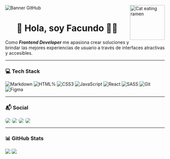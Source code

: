 ![Banner GitHub](https://i.ibb.co/kQ2SrJz/Untitled-design.png)
<img align="right" alt="Cat eating ramen" height="110px" src="https://i.ibb.co/v3p3cC9/catramen.gif"/>
<h1 align="center" border="none">👋 Hola, soy Facundo 🐱‍👤</h1>

Como **_Frontend Developer_** me apasiona crear soluciones y brindar las mejores experiencias de usuario a través de interfaces atractivas y accesibles.

---

### 💻  Tech Stack

![Markdown](https://img.shields.io/badge/Markdown-000000?style=for-the-badge&logo=markdown&logoColor=white)
![HTML%](https://img.shields.io/badge/HTML5-E34F26?style=for-the-badge&logo=html5&logoColor=white)
![CSS3](https://img.shields.io/badge/CSS3-1572B6?style=for-the-badge&logo=css3&logoColor=white)
![JavaScript](https://img.shields.io/badge/JavaScript-F7DF1E?style=for-the-badge&logo=JavaScript&logoColor=white)
![React](https://img.shields.io/badge/React-20232A?style=for-the-badge&logo=react&logoColor=61DAFB)
![SASS](https://img.shields.io/badge/Sass-CC6699?style=for-the-badge&logo=sass&logoColor=white)
![Git](https://img.shields.io/badge/GIT-E44C30?style=for-the-badge&logo=git&logoColor=white)
![Figma](https://img.shields.io/badge/Figma-F24E1E?style=for-the-badge&logo=figma&logoColor=white)

---

### 📬  Social

<div style=display:flex>
<a style=margin-right:5px href="https://www.linkedin.com/in/facundoluna" target=_blank> <img style="border-radius:5px" src="https://img.shields.io/badge/LinkedIn-0077B5?style=for-the-badge&logo=linkedin&logoColor=white">
</a>
<a style=margin-right:5px href="https://twitter.com/FacundoLuna__" target=_blank> <img style="border-radius:5px" src="https://img.shields.io/badge/FacundoLuna__-1DA1F2?style=for-the-badge&logo=twitter&logoColor=white">
</a>
<a style=margin-right:5px><img style=border-radius:5px src="https://img.shields.io/badge/FacundoLuna7-2CA5E0?style=for-the-badge&logo=telegram&logoColor=white"></a>
<a><img style=border-radius:5px src="https://img.shields.io/badge/Gmail-D14836?style=for-the-badge&logo=gmail&logoColor=white"></a>
</div>

---

### 📊 GitHub Stats

<img src="https://github-readme-stats.vercel.app/api?username=Facugl&show_icons=true&theme=panda" />

<img src="https://github-readme-stats.vercel.app/api/top-langs/?username=Facugl&layout=compact&langs_count=8&show_icons=true&theme=panda&card_width=450" />
